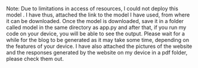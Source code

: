 Note: Due to limitations in access of resources, I could not deploy this model . I have thus, attached the link to the model I have used, from where it can be downloaded. Once the model is downloaded, save it in a folder called model in the same directory as app.py and after that, if you run my code on your device, you will be able to see the output. Please wait for a while for the blog to be generated as it may take some time, depending on the features of your device. I have also attached the pictures of the website and the responses generated by the website on my device in a pdf folder, please check them out.